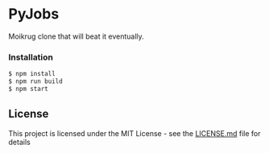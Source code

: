 # PyJobs

Moikrug clone that will beat it eventually. 

### Installation

```sh
$ npm install
$ npm run build
$ npm start
```

## License

This project is licensed under the MIT License - see the [LICENSE.md](LICENSE.md) file for details
